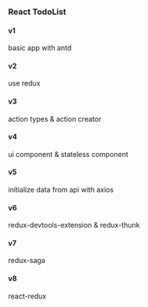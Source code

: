 ### React TodoList

#### v1
basic app with antd

#### v2
use redux

#### v3
action types & action creator

#### v4
ui component & stateless component

#### v5
initialize data from api with axios

#### v6
redux-devtools-extension & redux-thunk

#### v7
redux-saga

#### v8
react-redux
